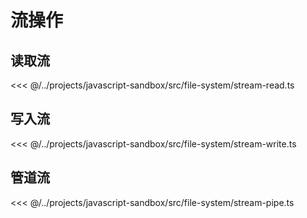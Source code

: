 # 流操作

## 读取流

<<< @/../projects/javascript-sandbox/src/file-system/stream-read.ts

## 写入流

<<< @/../projects/javascript-sandbox/src/file-system/stream-write.ts

## 管道流

<<< @/../projects/javascript-sandbox/src/file-system/stream-pipe.ts
